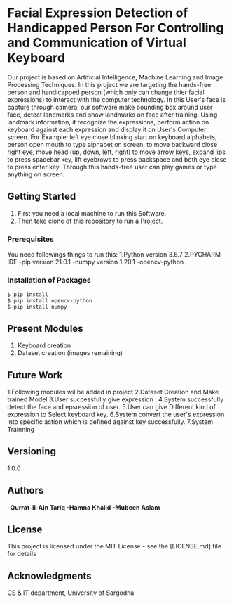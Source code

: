 # Facial Expression Detection of Handicapped Person For Controlling and Communication of Virtual Keyboard
Our project is based on Artificial Intelligence, Machine Learning and Image Processing Techniques. In this project we are targeting the hands-free person and handicapped person (which only can change thier facial expressions) to interact with the computer technology. In this User's face is capture through camera, our software make bounding box around user face, detect landmarks and show landmarks on face after training. Using landmark information, it recognize the expressions, perform action on keyboard against each expression
and display it on User's Computer screen. For Example: left eye close blinking start on keyboard alphabets, person open mouth to type alphabet on screen, to move backward close right eye, move head (up, down, left, right) to move arrow keys, expand lips to press spacebar key, lift eyebrows to press backspace and both eye close to press enter key. Through this hands-free user can play games or type anything on screen.   

## Getting Started

  1. First you need a local machine to run this Software.
  2. Then take clone of this repository to run a Project.
  
### Prerequisites
 You need followings things to run this:
1.Python version 3.6.7
2.PYCHARM IDE
  -pip version 21.0.1
  -numpy version 1.20.1
  -opencv-python  

### Installation of Packages
```
$ pip install
$ pip install opencv-python
$ pip install numpy
```
## Present Modules
1. Keyboard creation 
2. Dataset creation (images remaining)

## Future Work
1.Following modules wil be added in project
2.Dataset Creation and Make trained Model
3.User successfully give expression .
4.System successfully detect the face and epsression of user.
5.User can give Different kind of expression to Select keyboard key.
6.System convert the user's expression into specific action which is defined against key successfully.
7.System Trainning

## Versioning
1.0.0

## Authors
-**Qurrat-il-Ain Tariq
-Hamna Khalid
-Mubeen Aslam**

## License
This project is licensed under the MIT License - see the [LICENSE.md] file for details

## Acknowledgments
CS & IT department, University of Sargodha

